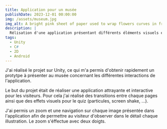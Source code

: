 ```yaml
---
title: Application pour un musée
publishDate: 2023-12-01 00:00:00
img: /assets/museum.jpg
img_alt: A bright pink sheet of paper used to wrap flowers curves in front of rich blue background
description: |
  Rélisation d'une application présentant différents éléments visuels et textuels du musée avec un quiz pour valider nos connaissances.
tags:
  - Unity
  - C#
  - 2D
  - Android
---
```


J'ai réalisé le projet sur Unity, ce qui m'a permis d'obtenir rapidement un protytpe à présenter au musée concernant les différentes interactions de l'application.

Le but du projet était de réaliser une application attrayante et interactive pour les visiteurs.
Pour cela j'ai réalisé des transitions entre chaque pages ainsi que des effets visuels pour le quiz (particules, screen shake, ...).

J'ai permis un zoom et une navigation sur chaque image présentée dans l'application afin de permettre au visiteur d'observer dans le détail chaque illustration. Le zoom s'éffectue avec deux doigts.
